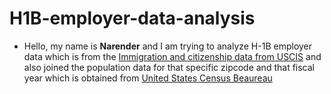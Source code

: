 # H1B-employer-data-analysis

* Hello, my name is **Narender** and I am trying to analyze H-1B employer data which is from the [Immigration and citizenship data from USCIS](https://www.uscis.gov/tools/reports-and-studies/h-1b-employer-data-hub) and also joined the population data for that specific zipcode and that fiscal year which is obtained from [United States Census Beaureau](https://data.census.gov/table?t=Counts,+Estimates,+and+Projections&g=010XX00US$8600000&tid=ACSDT5Y2021.B01003)
